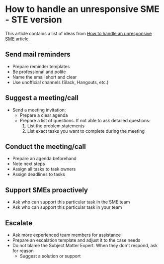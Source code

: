 # How to handle an unresponsive SME - STE version

This article contains a list of ideas from [How to handle an unresponsive SME](https://medium.com/technical-writing-is-easy/how-to-handle-an-unresponsive-sme-2a5f17953b95) article.

## Send **mail reminders**
- Prepare reminder templates
- Be professional and polite
- Name the email short and clear
- Use unofficial channels (Slack, Hangouts, etc.)

## Suggest a **meeting/call**
- Send a meeting invitation:
    - Prepare a clear agenda
    - Prepare a list of questions. If not able to ask detailed questions:
      1. List the problem statements
      2. List exact tasks you want to complete during the meeting

## Conduct the **meeting/call**
- Prepare an agenda beforehand
- Note next steps
- Assign all tasks to task owners
- Assign deadlines to tasks

## **Support** SMEs proactively
- Ask who can support this particular task in the SME team
- Ask who can support this particular task in your team

## **Escalate**
- Ask more experienced team members for assistance
- Prepare an escalation template and adjust it to the case needs
- Do not blame the Subject Matter Expert. When they don't respond, ask for reason
  - Suggest a solution or support
